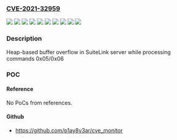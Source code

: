### [CVE-2021-32959](https://cve.mitre.org/cgi-bin/cvename.cgi?name=CVE-2021-32959)
![](https://img.shields.io/static/v1?label=Product&message=AVEVA%20Batch%20Management%202020&color=blue)
![](https://img.shields.io/static/v1?label=Product&message=AVEVA%20Communication%20Drivers%20Pack%202020%20&color=blue)
![](https://img.shields.io/static/v1?label=Product&message=AVEVA%20Historian%202020%20&color=blue)
![](https://img.shields.io/static/v1?label=Product&message=AVEVA%20InTouch%202020&color=blue)
![](https://img.shields.io/static/v1?label=Product&message=AVEVA%20MES%202014&color=blue)
![](https://img.shields.io/static/v1?label=Product&message=AVEVA%20System%20Platform%202020&color=blue)
![](https://img.shields.io/static/v1?label=Version&message=%3C%3D%202020%20&color=brighgreen)
![](https://img.shields.io/static/v1?label=Version&message=%3C%3D%20R2%20&color=brighgreen)
![](https://img.shields.io/static/v1?label=Version&message=%3C%3D%20R2%20P01%20&color=brighgreen)
![](https://img.shields.io/static/v1?label=Vulnerability&message=CWE-122%20Heap-based%20Buffer%20Overflow&color=brighgreen)

### Description

Heap-based buffer overflow in SuiteLink server while processing commands 0x05/0x06

### POC

#### Reference
No PoCs from references.

#### Github
- https://github.com/p1ay8y3ar/cve_monitor

